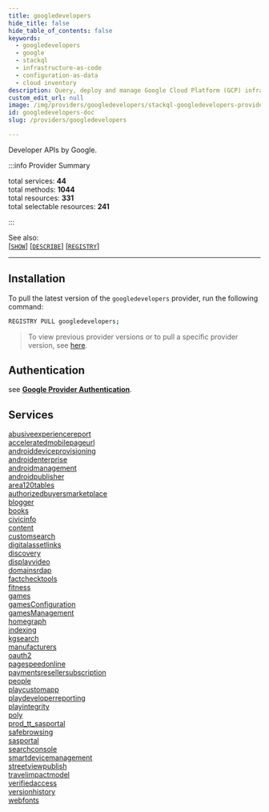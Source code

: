 ```yaml
---
title: googledevelopers
hide_title: false
hide_table_of_contents: false
keywords:
  - googledevelopers
  - google
  - stackql
  - infrastructure-as-code
  - configuration-as-data
  - cloud inventory
description: Query, deploy and manage Google Cloud Platform (GCP) infrastructure and resources using SQL
custom_edit_url: null
image: /img/providers/googledevelopers/stackql-googledevelopers-provider-featured-image.png
id: googledevelopers-doc
slug: /providers/googledevelopers

---
```

Developer APIs by Google.  
    
:::info Provider Summary

<div class="row">
<div class="providerDocColumn">
<span>total services:&nbsp;<b>44</b></span><br />
<span>total methods:&nbsp;<b>1044</b></span><br />
</div>
<div class="providerDocColumn">
<span>total resources:&nbsp;<b>331</b></span><br />
<span>total selectable resources:&nbsp;<b>241</b></span><br />
</div>
</div>

:::

See also:   
[[` SHOW `]](https://stackql.io/docs/language-spec/show) [[` DESCRIBE `]](https://stackql.io/docs/language-spec/describe)  [[` REGISTRY `]](https://stackql.io/docs/language-spec/registry)
* * * 

## Installation

To pull the latest version of the `googledevelopers` provider, run the following command:  

```bash
REGISTRY PULL googledevelopers;
```
> To view previous provider versions or to pull a specific provider version, see [here](https://stackql.io/docs/language-spec/registry).

## Authentication

see [__Google Provider Authentication__](https://google.stackql.io/providers/google/#authentication).  

## Services
<div class="row">
<div class="providerDocColumn">
<a href="/providers/googledevelopers/abusiveexperiencereport/">abusiveexperiencereport</a><br />
<a href="/providers/googledevelopers/acceleratedmobilepageurl/">acceleratedmobilepageurl</a><br />
<a href="/providers/googledevelopers/androiddeviceprovisioning/">androiddeviceprovisioning</a><br />
<a href="/providers/googledevelopers/androidenterprise/">androidenterprise</a><br />
<a href="/providers/googledevelopers/androidmanagement/">androidmanagement</a><br />
<a href="/providers/googledevelopers/androidpublisher/">androidpublisher</a><br />
<a href="/providers/googledevelopers/area120tables/">area120tables</a><br />
<a href="/providers/googledevelopers/authorizedbuyersmarketplace/">authorizedbuyersmarketplace</a><br />
<a href="/providers/googledevelopers/blogger/">blogger</a><br />
<a href="/providers/googledevelopers/books/">books</a><br />
<a href="/providers/googledevelopers/civicinfo/">civicinfo</a><br />
<a href="/providers/googledevelopers/content/">content</a><br />
<a href="/providers/googledevelopers/customsearch/">customsearch</a><br />
<a href="/providers/googledevelopers/digitalassetlinks/">digitalassetlinks</a><br />
<a href="/providers/googledevelopers/discovery/">discovery</a><br />
<a href="/providers/googledevelopers/displayvideo/">displayvideo</a><br />
<a href="/providers/googledevelopers/domainsrdap/">domainsrdap</a><br />
<a href="/providers/googledevelopers/factchecktools/">factchecktools</a><br />
<a href="/providers/googledevelopers/fitness/">fitness</a><br />
<a href="/providers/googledevelopers/games/">games</a><br />
<a href="/providers/googledevelopers/gamesConfiguration/">gamesConfiguration</a><br />
<a href="/providers/googledevelopers/gamesManagement/">gamesManagement</a><br />
</div>
<div class="providerDocColumn">
<a href="/providers/googledevelopers/homegraph/">homegraph</a><br />
<a href="/providers/googledevelopers/indexing/">indexing</a><br />
<a href="/providers/googledevelopers/kgsearch/">kgsearch</a><br />
<a href="/providers/googledevelopers/manufacturers/">manufacturers</a><br />
<a href="/providers/googledevelopers/oauth2/">oauth2</a><br />
<a href="/providers/googledevelopers/pagespeedonline/">pagespeedonline</a><br />
<a href="/providers/googledevelopers/paymentsresellersubscription/">paymentsresellersubscription</a><br />
<a href="/providers/googledevelopers/people/">people</a><br />
<a href="/providers/googledevelopers/playcustomapp/">playcustomapp</a><br />
<a href="/providers/googledevelopers/playdeveloperreporting/">playdeveloperreporting</a><br />
<a href="/providers/googledevelopers/playintegrity/">playintegrity</a><br />
<a href="/providers/googledevelopers/poly/">poly</a><br />
<a href="/providers/googledevelopers/prod_tt_sasportal/">prod_tt_sasportal</a><br />
<a href="/providers/googledevelopers/safebrowsing/">safebrowsing</a><br />
<a href="/providers/googledevelopers/sasportal/">sasportal</a><br />
<a href="/providers/googledevelopers/searchconsole/">searchconsole</a><br />
<a href="/providers/googledevelopers/smartdevicemanagement/">smartdevicemanagement</a><br />
<a href="/providers/googledevelopers/streetviewpublish/">streetviewpublish</a><br />
<a href="/providers/googledevelopers/travelimpactmodel/">travelimpactmodel</a><br />
<a href="/providers/googledevelopers/verifiedaccess/">verifiedaccess</a><br />
<a href="/providers/googledevelopers/versionhistory/">versionhistory</a><br />
<a href="/providers/googledevelopers/webfonts/">webfonts</a><br />
</div>
</div>

